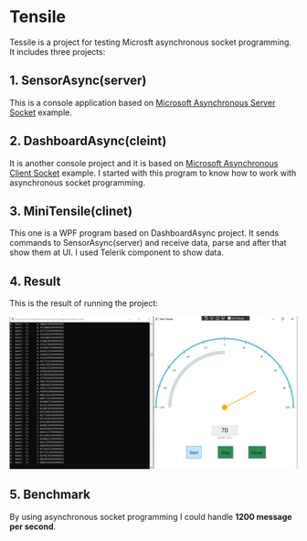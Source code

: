 # Tensile
Tessile is a project for testing Microsft asynchronous socket programming. It includes three projects:
## 1. SensorAsync(server)
This is a console application based on [Microsoft Asynchronous Server Socket](https://docs.microsoft.com/en-us/dotnet/framework/network-programming/asynchronous-server-socket-example) example.
## 2. DashboardAsync(cleint)
It is another console project and it is based on [Microsoft Asynchronous Client Socket](https://docs.microsoft.com/en-us/dotnet/framework/network-programming/asynchronous-client-socket-example) example. I started with this program to know how to work with asynchronous socket programming.
## 3. MiniTensile(clinet)
This one is a WPF program based on DashboardAsync project. It sends commands to SensorAsync(server) and receive data, parse and after that show them at UI. I used Telerik component to show data. 
## 4. Result
This is the result of running the project:

![minitensile runtime image](https://github.com/ahmadasm/Tensile/blob/master/minitensile.jpg)

## 5. Benchmark
By using asynchronous socket programming I could handle **1200 message per second**.

